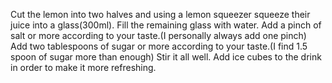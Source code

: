 Cut the lemon into two halves and using a lemon squeezer squeeze their juice into a glass(300ml).
Fill the remaining glass with water.
Add a pinch of salt or more according to your taste.(I personally always add one pinch)
Add two tablespoons of sugar or more according to your taste.(I find 1.5 spoon of sugar more than enough)
Stir it all well.
Add ice cubes to the drink in order to make it more refreshing.